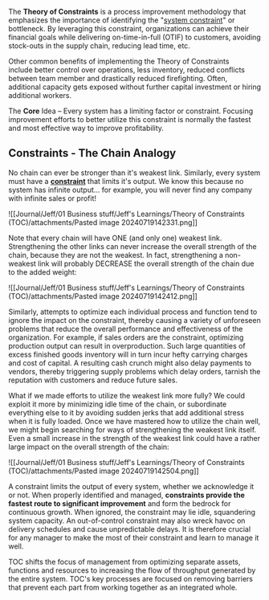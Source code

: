The **Theory of Constraints** is a process improvement methodology that emphasizes the importance of identifying the "[system constraint](https://www.tocinstitute.org/constraint-definition.html)" or bottleneck. By leveraging this constraint, organizations can achieve their financial goals while delivering on-time-in-full (OTIF) to customers, avoiding stock-outs in the supply chain, reducing lead time, etc.  

​Other common benefits of implementing the Theory of Constraints include better control over operations, less inventory, reduced conflicts between team member and drastically reduced firefighting. Often, additional capacity gets exposed without further capital investment or hiring additional workers.

The **Core** Idea – Every system has a limiting factor or constraint. Focusing improvement efforts to better utilize this constraint is normally the fastest and most effective way to improve profitability.

## Constraints - The Chain Analogy 
No chain can ever be stronger than it's weakest link. ​Similarly, every system must have a **[constraint](https://www.tocinstitute.org/constraint-definition.html)** that limits it's output. We know this because no system has infinite output... for example, you will never find any company with infinite sales or profit!

![[Journal/Jeff/01 Business stuff/Jeff's Learnings/Theory of Constraints (TOC)/attachments/Pasted image 20240719142331.png]]

Note that every chain will have ONE (and only one) weakest link. Strengthening the other links can never increase the overall strength of the chain, because they are not the weakest. In fact, strengthening a non-weakest link will probably DECREASE the overall strength of the chain due to the added weight:

![[Journal/Jeff/01 Business stuff/Jeff's Learnings/Theory of Constraints (TOC)/attachments/Pasted image 20240719142412.png]]

Similarly, attempts to optimize each individual process and function tend to ignore the impact on the constraint, thereby causing a variety of unforeseen problems that reduce the overall performance and effectiveness of the organization. For example, if sales orders are the constraint, optimizing production output can result in overproduction. Such large quantities of excess finished goods inventory will in turn incur hefty carrying charges and cost of capital. A resulting cash crunch might also delay payments to vendors, thereby triggering supply problems which delay orders, tarnish the reputation with customers and reduce future sales. ​

What if we made efforts to utilize the weakest link more fully? We could exploit it more by minimizing idle time of the chain, or subordinate everything else to it by avoiding sudden jerks that add additional stress when it is fully loaded. Once we have mastered how to utilize the chain well, we might begin searching for ways of strengthening the weakest link itself. Even a small increase in the strength of the weakest link could have a rather large impact on the overall strength of the chain:

![[Journal/Jeff/01 Business stuff/Jeff's Learnings/Theory of Constraints (TOC)/attachments/Pasted image 20240719142504.png]]

A constraint limits the output of every system, whether we acknowledge it or not. When properly identified and managed, **constraints provide the fastest route to significant improvement** and form the bedrock for continuous growth. When ignored, the constraint may lie idle, squandering system capacity. An out-of-control constraint may also wreck havoc on delivery schedules and cause unpredictable delays. It is therefore crucial for any manager to make the most of their constraint and learn to manage it well.  

TOC shifts the focus of management from optimizing separate assets, functions and resources to increasing the flow of throughput generated by the entire system. TOC's key processes are focused on removing barriers that prevent each part from working together as an integrated whole.  

